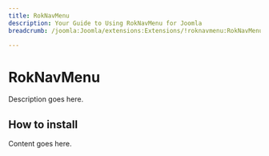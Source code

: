 ```yaml
---
title: RokNavMenu
description: Your Guide to Using RokNavMenu for Joomla
breadcrumb: /joomla:Joomla/extensions:Extensions/!roknavmenu:RokNavMenu

---
```


RokNavMenu
======
Description goes here.


How to install
--------------
Content goes here.